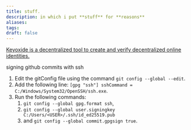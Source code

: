 ```yaml
---
title: stuff.
description: in which i put **stuff** for **reasons**
aliases: 
tags: 
draft: false
---
```

[Keyoxide is a decentralized tool to create and verify decentralized online identities.](https://keyoxide.org/)


signing github commits with ssh 
1. Edit the gitConfig file using the command `git config --global --edit`.
2. Add the following line: `[gpg "ssh"] sshCommand = C:/Windows/System32/OpenSSH/ssh.exe`.
3. Run the following commands: 
	1. `git config --global gpg.format ssh`, 
	2. `git config --global user.signingkey C:/Users/<USER>/.ssh/id_ed25519.pub` 
	3. and `git config --global commit.gpgsign true`.